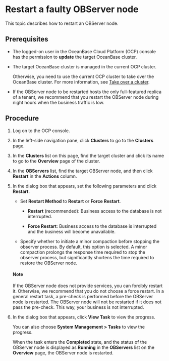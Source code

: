 # Restart a faulty OBServer node

This topic describes how to restart an OBServer node.

## Prerequisites

* The logged-on user in the OceanBase Cloud Platform (OCP) console has the permission to **update** the target OceanBase cluster.

* The target OceanBase cluster is managed in the current OCP cluster.

   Otherwise, you need to use the current OCP cluster to take over the OceanBase cluster. For more information, see [Take over a cluster](../300.manage-a-cluster/400.take-over-a-cluster.md).

* If the OBServer node to be restarted hosts the only full-featured replica of a tenant, we recommend that you restart the OBServer node during night hours when the business traffic is low.

## Procedure

1. Log on to the OCP console.

2. In the left-side navigation pane, click **Clusters** to go to the **Clusters** page.

3. In the **Clusters** list on this page, find the target cluster and click its name to go to the **Overview** page of the cluster.

4. In the **OBServers** list, find the target OBServer node, and then click **Restart** in the **Actions** column.

5. In the dialog box that appears, set the following parameters and click **Restart**.

   * Set **Restart Method** to **Restart** or **Force Restart**.

      * **Restart** (recommended): Business access to the database is not interrupted.

      * **Force Restart**: Business access to the database is interrupted and the business will become unavailable.

   * Specify whether to initiate a minor compaction before stopping the observer process. By default, this option is selected. A minor compaction prolongs the response time required to stop the observer process, but significantly shortens the time required to restore the OBServer node.

    <main id="notice" type='explain'>
    <h4>Note</h4>
    <p>If the OBServer node does not provide services, you can forcibly restart it. Otherwise, we recommend that you do not choose a force restart. In a general restart task, a pre-check is performed before the OBServer node is restarted. The OBServer node will not be restarted if it does not pass the pre-check. This way, your business is not interrupted. </p>
    </main>

6. In the dialog box that appears, click **View Task** to view the progress.

   You can also choose **System Management > Tasks** to view the progress.

   When the task enters the **Completed** state, and the status of the OBServer node is displayed as **Running** in the **OBServers** list on the **Overview** page, the OBServer node is restarted.
